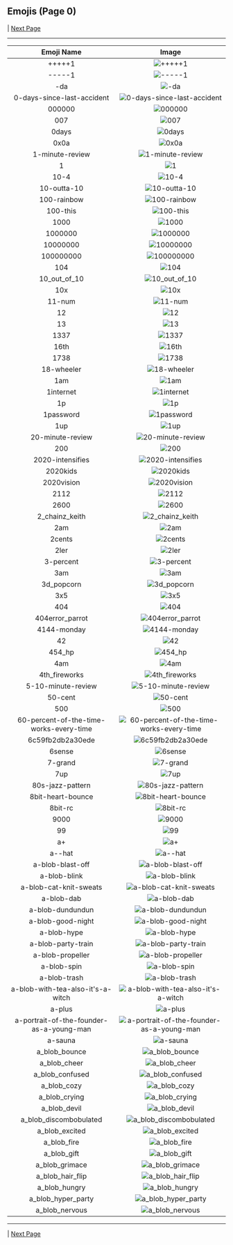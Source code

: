 
## Emojis (Page 0)


  | [Next Page](/docs/rc/page-a-0001.md)

<hr />

|Emoji Name|Image|
| :-: | :-: |
|+++++1| ![+++++1](/emojis/rc/+++++1.png)|
|-----1| ![-----1](/emojis/rc/-----1.png)|
|-da| ![-da](/emojis/rc/-da.png)|
|0-days-since-last-accident| ![0-days-since-last-accident](/emojis/rc/0-days-since-last-accident.gif)|
|000000| ![000000](/emojis/rc/000000.png)|
|007| ![007](/emojis/rc/007.jpg)|
|0days| ![0days](/emojis/rc/0days.gif)|
|0x0a| ![0x0a](/emojis/rc/0x0a.png)|
|1-minute-review| ![1-minute-review](/emojis/rc/1-minute-review.png)|
|1| ![1](/emojis/rc/1.png)|
|10-4| ![10-4](/emojis/rc/10-4.png)|
|10-outta-10| ![10-outta-10](/emojis/rc/10-outta-10.png)|
|100-rainbow| ![100-rainbow](/emojis/rc/100-rainbow.gif)|
|100-this| ![100-this](/emojis/rc/100-this.png)|
|1000| ![1000](/emojis/rc/1000.png)|
|1000000| ![1000000](/emojis/rc/1000000.png)|
|10000000| ![10000000](/emojis/rc/10000000.gif)|
|100000000| ![100000000](/emojis/rc/100000000.gif)|
|104| ![104](/emojis/rc/104.png)|
|10_out_of_10| ![10_out_of_10](/emojis/rc/10_out_of_10.gif)|
|10x| ![10x](/emojis/rc/10x.png)|
|11-num| ![11-num](/emojis/rc/11-num.png)|
|12| ![12](/emojis/rc/12.png)|
|13| ![13](/emojis/rc/13.png)|
|1337| ![1337](/emojis/rc/1337.png)|
|16th| ![16th](/emojis/rc/16th.gif)|
|1738| ![1738](/emojis/rc/1738.jpg)|
|18-wheeler| ![18-wheeler](/emojis/rc/18-wheeler.png)|
|1am| ![1am](/emojis/rc/1am.png)|
|1internet| ![1internet](/emojis/rc/1internet.png)|
|1p| ![1p](/emojis/rc/1p.png)|
|1password| ![1password](/emojis/rc/1password.png)|
|1up| ![1up](/emojis/rc/1up.png)|
|20-minute-review| ![20-minute-review](/emojis/rc/20-minute-review.png)|
|200| ![200](/emojis/rc/200.png)|
|2020-intensifies| ![2020-intensifies](/emojis/rc/2020-intensifies.gif)|
|2020kids| ![2020kids](/emojis/rc/2020kids.png)|
|2020vision| ![2020vision](/emojis/rc/2020vision.png)|
|2112| ![2112](/emojis/rc/2112.jpg)|
|2600| ![2600](/emojis/rc/2600.png)|
|2_chainz_keith| ![2_chainz_keith](/emojis/rc/2_chainz_keith.png)|
|2am| ![2am](/emojis/rc/2am.png)|
|2cents| ![2cents](/emojis/rc/2cents.jpg)|
|2ler| ![2ler](/emojis/rc/2ler.jpg)|
|3-percent| ![3-percent](/emojis/rc/3-percent.png)|
|3am| ![3am](/emojis/rc/3am.png)|
|3d_popcorn| ![3d_popcorn](/emojis/rc/3d_popcorn.gif)|
|3x5| ![3x5](/emojis/rc/3x5.png)|
|404| ![404](/emojis/rc/404.png)|
|404error_parrot| ![404error_parrot](/emojis/rc/404error_parrot.gif)|
|4144-monday| ![4144-monday](/emojis/rc/4144-monday.png)|
|42| ![42](/emojis/rc/42.png)|
|454_hp| ![454_hp](/emojis/rc/454_hp.png)|
|4am| ![4am](/emojis/rc/4am.png)|
|4th_fireworks| ![4th_fireworks](/emojis/rc/4th_fireworks.png)|
|5-10-minute-review| ![5-10-minute-review](/emojis/rc/5-10-minute-review.png)|
|50-cent| ![50-cent](/emojis/rc/50-cent.jpg)|
|500| ![500](/emojis/rc/500.png)|
|60-percent-of-the-time-works-every-time| ![60-percent-of-the-time-works-every-time](/emojis/rc/60-percent-of-the-time-works-every-time.png)|
|6c59fb2db2a30ede| ![6c59fb2db2a30ede](/emojis/rc/6c59fb2db2a30ede.gif)|
|6sense| ![6sense](/emojis/rc/6sense.png)|
|7-grand| ![7-grand](/emojis/rc/7-grand.png)|
|7up| ![7up](/emojis/rc/7up.png)|
|80s-jazz-pattern| ![80s-jazz-pattern](/emojis/rc/80s-jazz-pattern.png)|
|8bit-heart-bounce| ![8bit-heart-bounce](/emojis/rc/8bit-heart-bounce.gif)|
|8bit-rc| ![8bit-rc](/emojis/rc/8bit-rc.png)|
|9000| ![9000](/emojis/rc/9000.png)|
|99| ![99](/emojis/rc/99.png)|
|a+| ![a+](/emojis/rc/a+.png)|
|a--hat| ![a--hat](/emojis/rc/a--hat.png)|
|a-blob-blast-off| ![a-blob-blast-off](/emojis/rc/a-blob-blast-off.gif)|
|a-blob-blink| ![a-blob-blink](/emojis/rc/a-blob-blink.gif)|
|a-blob-cat-knit-sweats| ![a-blob-cat-knit-sweats](/emojis/rc/a-blob-cat-knit-sweats.gif)|
|a-blob-dab| ![a-blob-dab](/emojis/rc/a-blob-dab.gif)|
|a-blob-dundundun| ![a-blob-dundundun](/emojis/rc/a-blob-dundundun.gif)|
|a-blob-good-night| ![a-blob-good-night](/emojis/rc/a-blob-good-night.gif)|
|a-blob-hype| ![a-blob-hype](/emojis/rc/a-blob-hype.gif)|
|a-blob-party-train| ![a-blob-party-train](/emojis/rc/a-blob-party-train.gif)|
|a-blob-propeller| ![a-blob-propeller](/emojis/rc/a-blob-propeller.gif)|
|a-blob-spin| ![a-blob-spin](/emojis/rc/a-blob-spin.gif)|
|a-blob-trash| ![a-blob-trash](/emojis/rc/a-blob-trash.gif)|
|a-blob-with-tea-also-it's-a-witch| ![a-blob-with-tea-also-it's-a-witch](/emojis/rc/a-blob-with-tea-also-it's-a-witch.png)|
|a-plus| ![a-plus](/emojis/rc/a-plus.png)|
|a-portrait-of-the-founder-as-a-young-man| ![a-portrait-of-the-founder-as-a-young-man](/emojis/rc/a-portrait-of-the-founder-as-a-young-man.png)|
|a-sauna| ![a-sauna](/emojis/rc/a-sauna.png)|
|a_blob_bounce| ![a_blob_bounce](/emojis/rc/a_blob_bounce.gif)|
|a_blob_cheer| ![a_blob_cheer](/emojis/rc/a_blob_cheer.gif)|
|a_blob_confused| ![a_blob_confused](/emojis/rc/a_blob_confused.gif)|
|a_blob_cozy| ![a_blob_cozy](/emojis/rc/a_blob_cozy.png)|
|a_blob_crying| ![a_blob_crying](/emojis/rc/a_blob_crying.gif)|
|a_blob_devil| ![a_blob_devil](/emojis/rc/a_blob_devil.gif)|
|a_blob_discombobulated| ![a_blob_discombobulated](/emojis/rc/a_blob_discombobulated.gif)|
|a_blob_excited| ![a_blob_excited](/emojis/rc/a_blob_excited.gif)|
|a_blob_fire| ![a_blob_fire](/emojis/rc/a_blob_fire.gif)|
|a_blob_gift| ![a_blob_gift](/emojis/rc/a_blob_gift.gif)|
|a_blob_grimace| ![a_blob_grimace](/emojis/rc/a_blob_grimace.gif)|
|a_blob_hair_flip| ![a_blob_hair_flip](/emojis/rc/a_blob_hair_flip.gif)|
|a_blob_hungry| ![a_blob_hungry](/emojis/rc/a_blob_hungry.gif)|
|a_blob_hyper_party| ![a_blob_hyper_party](/emojis/rc/a_blob_hyper_party.gif)|
|a_blob_nervous| ![a_blob_nervous](/emojis/rc/a_blob_nervous.gif)|

<hr/>


  | [Next Page](/docs/rc/page-a-0001.md)
